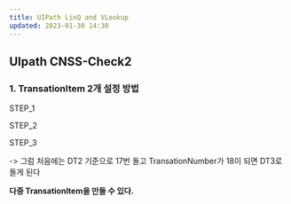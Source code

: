 ```yaml
---
title: UIPath LinQ and VLookup
updated: 2023-01-30 14:30
---
```


## UIpath CNSS-Check2

### 1. TransationItem 2개 설정 방법

STEP_1


STEP_2



STEP_3



-> 그럼 처음에는 DT2 기준으로 17번 돌고 TransationNumber가 18이 되면 DT3로 돌게 된다

<b>다중 TransationItem을 만들 수 있다.</b>
